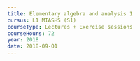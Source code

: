 ```yaml
---
title: Elementary algebra and analysis 1
cursus: L1 MIASHS (S1)
courseType: Lectures + Exercise sessions
courseHours: 72
year: 2018
date: 2018-09-01
---
```

